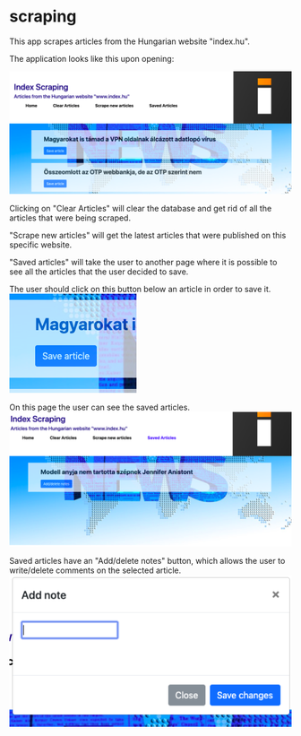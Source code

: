 # scraping 

This app scrapes articles from the Hungarian website "index.hu".

The application looks like this upon opening:

![app screenshot](/views/layouts/images/index-scraping-front.png)

Clicking on "Clear Articles" will clear the database and get rid of all the articles that were being scraped.

"Scrape new articles" will get the latest articles that were published on this specific website.

"Saved articles" will take the user to another page where it is possible to see all the articles that the user decided to save.


The user should click on this button below an article in order to save it.
![app screenshot](/views/layouts/images/save-button.png)


On this page the user can see the saved articles.
![app screenshot](/views/layouts/images/saved-article-page.png)


Saved articles have an "Add/delete notes" button, which allows the user to write/delete comments on the selected article. 
![app screenshot](/views/layouts/images/add-note.png)

